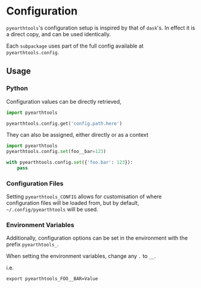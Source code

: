 # Configuration

`pyearthtools`'s configuration setup is inspired by that of `dask`'s. In effect it is a direct copy, and can be used identically.

Each `subpackage` uses part of the full config available at `pyearthtools.config`.


## Usage

### Python

Configuration values can be directly retrieved,

```python
import pyearthtools

pyearthtools.config.get('config.path.here')
```

They can also be assigned, either directly or as a context

```python
import pyearthtools
pyearthtools.config.set(foo__bar=123)

with pyearthtools.config.set({'foo.bar': 123}):
    pass
```

### Configuration Files

Setting `pyearthtools_CONFIG` allows for customisation of where configuration files will be loaded from, but by default, `~/.config/pyearthtools` will be used.

### Environment Variables

Additionally, configuration options can be set in the environment with the prefix `pyearthtools_`. 

When setting the environment variables, change any `.` to `__`.

i.e. 
```shell
export pyearthtools_FOO__BAR=Value
```